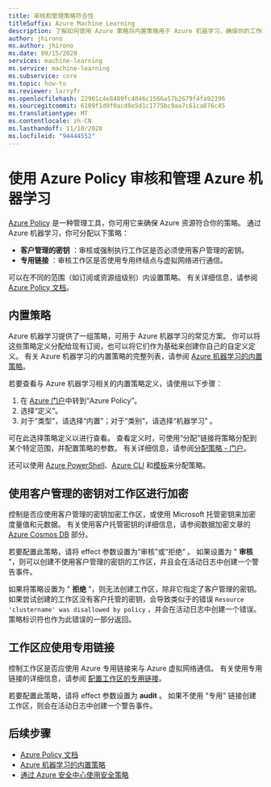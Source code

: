 ```yaml
---
title: 审核和管理策略符合性
titleSuffix: Azure Machine Learning
description: 了解如何使用 Azure 策略将内置策略用于 Azure 机器学习，确保你的工作区符合你的要求。
author: jhirono
ms.author: jhirono
ms.date: 09/15/2020
services: machine-learning
ms.service: machine-learning
ms.subservice: core
ms.topic: how-to
ms.reviewer: larryfr
ms.openlocfilehash: 22901c4e8409fc4846c1566a57b2679f4fa92396
ms.sourcegitcommit: 6109f1d9f0acd8e5d1c1775bc9aa7c61ca076c45
ms.translationtype: MT
ms.contentlocale: zh-CN
ms.lasthandoff: 11/10/2020
ms.locfileid: "94444552"
---
```

# <a name="audit-and-manage-azure-machine-learning-using-azure-policy"></a>使用 Azure Policy 审核和管理 Azure 机器学习

[Azure Policy](../governance/policy/index.yml) 是一种管理工具，你可用它来确保 Azure 资源符合你的策略。 通过 Azure 机器学习，你可分配以下策略：

* **客户管理的密钥** ：审核或强制执行工作区是否必须使用客户管理的密钥。
* **专用链接** ：审核工作区是否使用专用终结点与虚拟网络进行通信。

可以在不同的范围（如订阅或资源组级别）内设置策略。 有关详细信息，请参阅 [Azure Policy 文档](../governance/policy/overview.md)。

## <a name="built-in-policies"></a>内置策略

Azure 机器学习提供了一组策略，可用于 Azure 机器学习的常见方案。 你可以将这些策略定义分配给现有订阅，也可以将它们作为基础来创建你自己的自定义定义。 有关 Azure 机器学习的内置策略的完整列表，请参阅 [Azure 机器学习的内置策略](../governance/policy/samples/built-in-policies.md#machine-learning)。

若要查看与 Azure 机器学习相关的内置策略定义，请使用以下步骤：

1. 在 [Azure 门户](https://portal.azure.com)中转到“Azure Policy”。
1. 选择“定义”。
1. 对于“类型”，请选择“内置”；对于“类别”，请选择“机器学习” 。

可在此选择策略定义以进行查看。 查看定义时，可使用“分配”链接将策略分配到某个特定范围，并配置策略的参数。 有关详细信息，请参阅[分配策略 - 门户](../governance/policy/assign-policy-portal.md)。

还可以使用 [Azure PowerShell](../governance/policy/assign-policy-powershell.md)、[Azure CLI](../governance/policy/assign-policy-azurecli.md) 和[模板](../governance/policy/assign-policy-template.md)来分配策略。

## <a name="workspaces-encryption-with-customer-managed-key"></a>使用客户管理的密钥对工作区进行加密

控制是否应使用客户管理的密钥加密工作区，或使用 Microsoft 托管密钥来加密度量值和元数据。 有关使用客户托管密钥的详细信息，请参阅数据加密文章的 [Azure Cosmos DB](concept-data-encryption.md#azure-cosmos-db) 部分。

若要配置此策略，请将 effect 参数设置为“审核”或“拒绝” 。 如果设置为 " __审核__ "，则可以创建不使用客户管理的密钥的工作区，并且会在活动日志中创建一个警告事件。

如果将策略设置为 " __拒绝__ "，则无法创建工作区，除非它指定了客户管理的密钥。 如果尝试创建的工作区没有客户托管的密钥，会导致类似于的错误 `Resource 'clustername' was disallowed by policy` ，并会在活动日志中创建一个错误。 策略标识符也作为此错误的一部分返回。

## <a name="workspaces-should-use-private-link"></a>工作区应使用专用链接

控制工作区是否应使用 Azure 专用链接来与 Azure 虚拟网络通信。 有关使用专用链接的详细信息，请参阅 [配置工作区的专用链接](how-to-configure-private-link.md)。

若要配置此策略，请将 effect 参数设置为 __audit__ 。 如果不使用 "专用" 链接创建工作区，则会在活动日志中创建一个警告事件。

## <a name="next-steps"></a>后续步骤

* [Azure Policy 文档](../governance/policy/overview.md)
* [Azure 机器学习的内置策略](policy-reference.md)
* [通过 Azure 安全中心使用安全策略](../security-center/tutorial-security-policy.md)